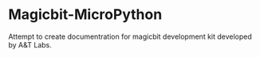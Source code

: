 # Magicbit-MicroPython
Attempt to create documentration for magicbit development kit developed by A&T Labs.
